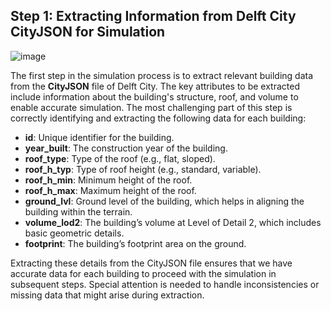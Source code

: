 ## Step 1: Extracting Information from Delft City CityJSON for Simulation
![image](https://github.com/user-attachments/assets/cb9bdf64-e20f-41b0-8206-615679af8833)

The first step in the simulation process is to extract relevant building data from the **CityJSON** file of Delft City. The key attributes to be extracted include information about the building's structure, roof, and volume to enable accurate simulation. The most challenging part of this step is correctly identifying and extracting the following data for each building:

- **id**: Unique identifier for the building.
- **year_built**: The construction year of the building.
- **roof_type**: Type of the roof (e.g., flat, sloped).
- **roof_h_typ**: Type of roof height (e.g., standard, variable).
- **roof_h_min**: Minimum height of the roof.
- **roof_h_max**: Maximum height of the roof.
- **ground_lvl**: Ground level of the building, which helps in aligning the building within the terrain.
- **volume_lod2**: The building’s volume at Level of Detail 2, which includes basic geometric details.
- **footprint**: The building’s footprint area on the ground.

Extracting these details from the CityJSON file ensures that we have accurate data for each building to proceed with the simulation in subsequent steps. Special attention is needed to handle inconsistencies or missing data that might arise during extraction.
